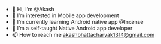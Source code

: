 - 👋 Hi, I’m @Akash
- 👀 I’m interested in Mobile app development 
- 🌱 I’m currently learning Android native app @Inxense
- 💞️ I’m a self-taught Native Android app developer
- 📫 How to reach me akashbhattacharyak1314@gmail.com

<!---
androAkash/androAkash is a ✨ special ✨ repository because its `README.md` (this file) appears on your GitHub profile.
You can click the Preview link to take a look at your changes.
--->
